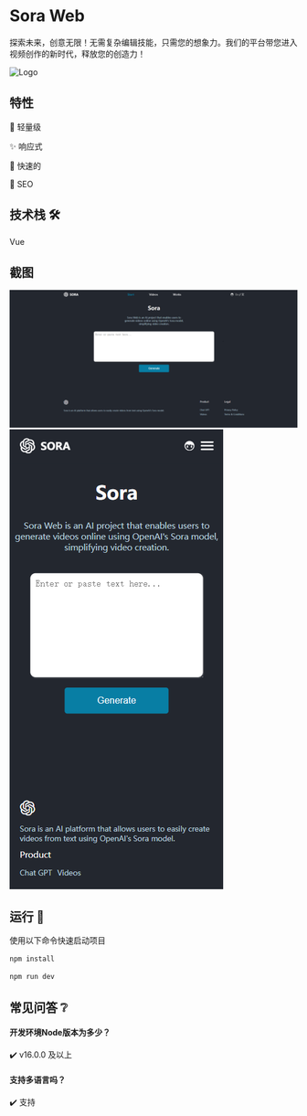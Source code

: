 
# Sora Web


探索未来，创意无限！无需复杂编辑技能，只需您的想象力。我们的平台带您进入视频创作的新时代，释放您的创造力！

![Logo](https://dev-to-uploads.s3.amazonaws.com/uploads/articles/th5xamgrr6se0x5ro4g6.png)


## 特性

💎 轻量级

✨ 响应式

🚀 快速的

🔎 SEO

## 技术栈 🛠
Vue


## 截图

![App Screenshot](doc/home.png)
![App Screenshot](doc/home-mobile.png)


## 运行 🚀

使用以下命令快速启动项目

```bash
npm install
```
```bash
npm run dev
```


## 常见问答 ❔

#### 开发环境Node版本为多少？

✔️ v16.0.0 及以上

#### 支持多语言吗？

✔️ 支持

